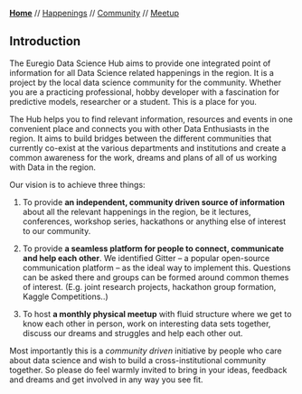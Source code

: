 **[Home](README.md)** // [Happenings](happenings.md) // [Community](community.md) // [Meetup](meetup.md)

## Introduction

The Euregio Data Science Hub aims to provide one integrated point of information for all Data Science related happenings in the region. It is a project by the local data science community for the community. Whether you are a practicing professional, hobby developer with a fascination for predictive models, researcher or a student. This is a place for you.

The Hub helps you to find relevant information, resources and events in one convenient place and connects you with other Data Enthusiasts in the region. It aims to build bridges between the different communities that currently co-exist at the various departments and institutions and create a common awareness for the work, dreams and plans of all of us working with Data in the region.

Our vision is to achieve three things:  
1) To provide **an independent, community driven source of information** about all the relevant happenings in the region, be it lectures, conferences, workshop series, hackathons or anything else of interest to our community.

2) To provide **a seamless platform for people to connect, communicate and help each other**. We identified Gitter – a popular open-source communication platform – as the ideal way to implement this. Questions can be asked there and groups can be formed around common themes of interest. (E.g. joint research projects, hackathon group formation, Kaggle Competitions..)

3) To host **a monthly physical meetup** with fluid structure where we get to know each other in person, work on interesting data sets together, discuss our dreams and struggles and help each other out.

Most importantly this is a *community driven* initiative by people who care about data science and wish to build a cross-institutional community together. So please do feel warmly invited to bring in your ideas, feedback and dreams and get involved in any way you see fit.
